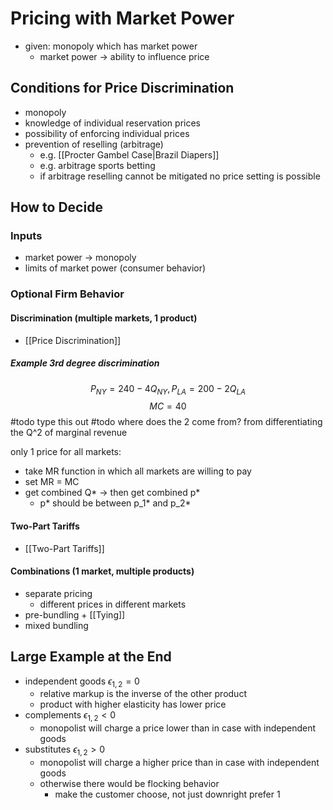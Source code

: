 # Pricing with Market Power
- given: monopoly which has market power 
	- market power -> ability to influence price
## Conditions for Price Discrimination
- monopoly
- knowledge of individual reservation prices
- possibility of enforcing individual prices
- prevention of reselling (arbitrage)
	- e.g. [[Procter Gambel Case|Brazil Diapers]]
	- e.g. arbitrage sports betting
	- if arbitrage reselling cannot be mitigated no price setting is possible
## How to Decide
### Inputs
- market power -> monopoly
- limits of market power (consumer behavior)
### Optional Firm Behavior
#### Discrimination (multiple markets, 1 product)
- [[Price Discrimination]]
##### Example 3rd degree discrimination
$$P_{NY} = 240 - 4Q_{NY}, P_{LA} = 200 - 2Q_{LA}$$
$$MC = 40$$
#todo type this out
#todo where does the 2 come from? from differentiating the Q^2 of marginal revenue

only 1 price for all markets:
- take MR function in which all markets are willing to pay
- set MR = MC
- get combined Q* -> then get combined p*
	- p* should be between p_1* and p_2*
#### Two-Part Tariffs
- [[Two-Part Tariffs]]
#### Combinations (1 market, multiple products)
- separate pricing
	- different prices in different markets
- pre-bundling + [[Tying]]
- mixed bundling
## Large Example at the End
- independent goods $\epsilon_{1,2} = 0$
	- relative markup is the inverse of the other product
	- product with higher elasticity has lower price
- complements $\epsilon_{1,2} < 0$
	- monopolist will charge a price lower than in case with independent goods
- substitutes $\epsilon_{1,2} > 0$
	- monopolist will charge a higher price than in case with independent goods
	- otherwise there would be flocking behavior
		- make the customer choose, not just downright prefer 1